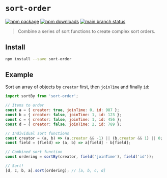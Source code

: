 # `sort-order`

[![npm package](https://img.shields.io/npm/v/sort-order?logo=npm)](https://www.npmjs.com/package/sort-order)
[![npm downloads](https://img.shields.io/npm/dm/sort-order?logo=npm)](https://www.npmjs.com/package/sort-order)
[![main branch status](https://img.shields.io/github/actions/workflow/status/cameronhunter/sort-order/post-merge.yml?logo=github&label=main)](https://github.com/cameronhunter/sort-order/actions/workflows/post-merge.yml)

> Combine a series of sort functions to create complex sort orders.

## Install

```bash
npm install --save sort-order
```

## Example

Sort an array of objects by `creator` first, then `joinTime` and finally `id`:

```javascript
import sortBy from 'sort-order';

// Items to order
const a = { creator: true, joinTime: 0, id: 987 };
const b = { creator: false, joinTime: 1, id: 123 };
const c = { creator: false, joinTime: 1, id: 456 };
const d = { creator: false, joinTime: 2, id: 789 };

// Individual sort functions
const creator = (a, b) => (a.creator && -1) || (b.creator && 1) || 0;
const field = (field) => (a, b) => a[field] - b[field];

// Combined sort function
const ordering = sortBy(creator, field('joinTime'), field('id'));

// Sort!
[d, c, b, a].sort(ordering); // [a, b, c, d]
```
